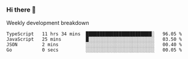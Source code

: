 ### Hi there 👋

Weekly development breakdown
<!--START_SECTION:waka-->
```text
TypeScript   11 hrs 34 mins  ████████████████████████░   96.05 % 
JavaScript   25 mins         █░░░░░░░░░░░░░░░░░░░░░░░░   03.50 % 
JSON         2 mins          ░░░░░░░░░░░░░░░░░░░░░░░░░   00.40 % 
Go           0 secs          ░░░░░░░░░░░░░░░░░░░░░░░░░   00.05 %
```
<!--END_SECTION:waka-->


<!--
**MohammedAkhil/MohammedAkhil** is a ✨ _special_ ✨ repository because its `README.md` (this file) appears on your GitHub profile.

Here are some ideas to get you started:

- 🔭 I’m currently working on ...
- 🌱 I’m currently learning ...
- 👯 I’m looking to collaborate on ...
- 🤔 I’m looking for help with ...
- 💬 Ask me about ...
- 📫 How to reach me: ...
- 😄 Pronouns: ...
- ⚡ Fun fact: ...
-->
